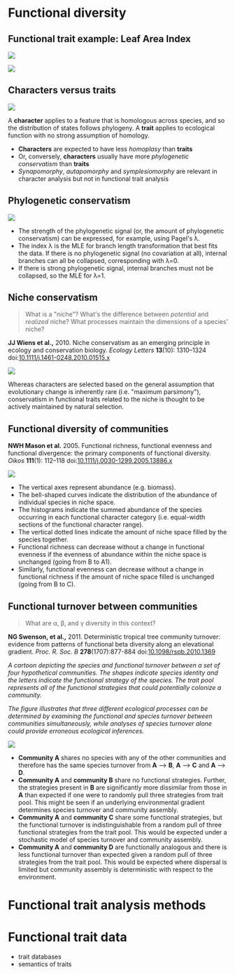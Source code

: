 Functional diversity
====================

Functional trait example: Leaf Area Index
-----------------------------------------

![](lai.jpg)

![](lai.gif)

Characters versus traits
------------------------

![](homology-limbs.jpg)

A **character** applies to a feature that is homologous across species, and so the 
distribution of states follows phylogeny. A **trait** applies to ecological function with
no strong assumption of homology.

- **Characters** are expected to have less _homoplasy_ than **traits**
- Or, conversely, **characters** usually have more _phylogenetic conservatism_ than 
  **traits**
- _Synapomorphy_, _autapomorphy_ and _symplesiomorphy_ are relevant in character analysis
  but not in functional trait analysis

Phylogenetic conservatism
-------------------------

![](lambda.png)

- The strength of the phylogenetic signal (or, the amount of phylogenetic conservatism) 
  can be expressed, for example, using Pagel's λ.
- The index λ is the MLE for branch length transformation that best fits the data. If
  there is no phylogenetic signal (no covariation at all), internal branches can all be 
  collapsed, corresponding with λ=0. 
- If there is strong phylogenetic signal, internal branches must not be collapsed, so the 
  MLE for λ=1.

Niche conservatism
------------------

> What is a "niche"? What's the difference between _potential_ and _realized_ niche? What
> processes maintain the dimensions of a species' niche?

**JJ Wiens et al.,** 2010. Niche conservatism as an emerging principle in ecology and 
conservation biology. _Ecology Letters_ **13**(10): 1310–1324
doi:[10.1111/j.1461-0248.2010.01515.x](http://doi.org/10.1111/j.1461-0248.2010.01515.x)

![](niche-conservatism.png)

Whereas characters are selected based on the general assumption that evolutionary change
is inherently rare (i.e. "maximum parsimony"), conservatism in functional traits related
to the niche is thought to be actively maintained by natural selection.

Functional diversity of communities
-----------------------------------

**NWH Mason et al.** 2005. Functional richness, functional evenness and functional 
divergence: the primary components of functional diversity. _Oikos_ **111**(1): 112–118
doi:[10.1111/j.0030-1299.2005.13886.x](http://doi.org/10.1111/j.0030-1299.2005.13886.x)

![](functional-rich-even.png)

- The vertical axes represent abundance (e.g. biomass). 
- The bell-shaped curves indicate the distribution of the abundance of individual species 
  in niche space. 
- The histograms indicate the summed abundance of the species occurring in each functional
  character category (i.e. equal-width sections of the functional character range). 
- The vertical dotted lines indicate the amount of niche space filled by the species 
  together. 
- Functional richness can decrease without a change in functional evenness if the 
  evenness of abundance within the niche space is unchanged (going from B to A1). 
- Similarly, functional evenness can decrease without a change in functional richness if 
  the amount of niche space filled is unchanged (going from B to C).
  
Functional turnover between communities
---------------------------------------

> What are α, β, and γ diversity in this context?

**NG Swenson, et al.,** 2011. Deterministic tropical tree community turnover: evidence 
from patterns of functional beta diversity along an elevational gradient.
_Proc. R. Soc. B_ **278**(1707):877-884 
doi:[10.1098/rspb.2010.1369](http://doi.org/10.1098/rspb.2010.1369)

_A cartoon depicting the species and functional turnover between a set of four 
hypothetical communities. The shapes indicate species identity and the letters indicate 
the functional strategy of the species. The trait pool represents all of the functional 
strategies that could potentially colonize a community._

_The figure illustrates that three different ecological processes can be determined by 
examining the functional and species turnover between communities simultaneously, while 
analyses of species turnover alone could provide erroneous ecological inferences._

![](functional-beta.jpg)

- **Community A** shares no species with any of the other communities and therefore 
  has the same species turnover from **A** ⟶ **B**, **A** ⟶ **C** and **A** ⟶ **D**. 
- **Community A** and **community B** share no functional strategies. Further, the 
  strategies present in **B** are significantly more dissimilar from those in **A** than 
  expected if one were to randomly pull three strategies from trait pool. This might be 
  seen if an underlying environmental gradient determines species turnover and community 
  assembly. 
- **Community A** and **community C** share some functional strategies, but the functional 
  turnover is indistinguishable from a random pull of three functional strategies from 
  the trait pool. This would be expected under a stochastic model of species turnover and 
  community assembly. 
- **Community A** and **community D** are functionally analogous and there is less 
  functional turnover than expected given a random pull of three strategies from the 
  trait pool. This would be expected where dispersal is limited but community assembly is 
  deterministic with respect to the environment. 

Functional trait analysis methods
=================================


Functional trait data
=====================

- trait databases
- semantics of traits